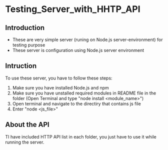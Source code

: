 # Testing_Server_with_HHTP_API
## Introduction
- These are very simple server (runing on Node.js server-environment) for testing purpose
- These server is configuration using Node.js server environment
## Intruction
To use these server, you have to follow these steps:
1. Make sure you have installed Node.js and npm
2. Make sure you have unstalled required modules in README file in the folder (Open Terminal and type "node install <module_name>")
3. Open terminal and navigate to the directiry that contains js file
4. Enter "node <js_file>"
## About the API
TI have included HTTP API list in each folder, you just have to use it while running the server.
